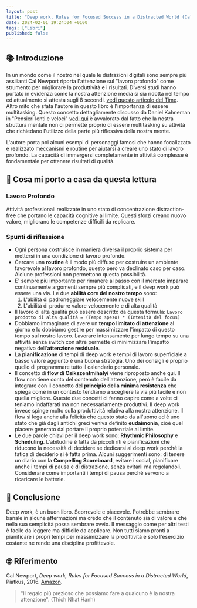 ```yaml
---
layout: post
title: "Deep work, Rules for Focused Success in a Distracted World (Cal Newport)"
date: 2024-02-01 19:24:04 +0100
tags: ["Libri"]
published: false
---
```


## 📚 Introduzione

In un mondo come il nostro nel quale le distrazioni digitali sono sempre più assillanti Cal Newport riporta l'attenzione sul "lavoro profondo" come strumento per migliorare la produttività e i risultati.
Diversi studi hanno portato in evidenza come la nostra attenzione media si sia ridotta nel tempo ed attualmente si attesta sugli 8 secondi. [vedi questo articolo del Time](https://time.com/3858309/attention-spans-goldfish/). Altro mito che sfata l'autore in questo libro è l'importanza di essere multitasking. Questo concetto dettagliamente discusso da Daniel Kahneman in "Pensieri lenti e veloci" [vedi qui](../2023-02-01-pensieri-lenti-e-veloci) è avvalorato dal fatto che la nostra struttura mentale non ci permette proprio di essere multitasking su attività che richiedano l'utilizzo della parte più riflessiva della nostra mente.

L'autore porta poi alcuni esempi di personaggi famosi che hanno focalizzato e realizzato meccanismi e routine per aiutarsi a creare uno stato di lavoro profondo. La capacità di immergersi completamente in attività complesse è fondamentale per ottenere risultati di qualità.

## 🚀 Cosa mi porto a casa da questa lettura

### Lavoro Profondo

Attività professionali realizzate in uno stato di concentrazione distraction-free che portano le capacità cognitive al limite. Questi sforzi creano nuovo valore, migliorano le competenze difficili da replicare.

### Spunti di riflessione

* Ogni persona costruisce in maniera diversa il proprio sistema per mettersi in una condizione di lavoro profondo.
* Cercare una **routine** è il modo più diffuso per costruire un ambiente favorevole al lavoro profondo, questo però va declinato caso per caso. Alciune professioni non permettono questa possibilità.
* E' sempre più importante per rimanere al passo con il mercato imparare continuamente argomenti sempre più complicati, e il deep work può essere una via. Le due **abilità core del nostro tempo** sono:
    1. L'abilità di padroneggiare velocemente nuove skill
    2. L'abilità di produrre valore velocemente e di alta qualità
* Il lavoro di alta qualità può essere descritto da questa formula: `Lavoro prodotto di alta qualità = (Tempo speso) * (Intesità del focus)`
* Dobbiamo immaginare di avere un **tempo limitato di attenzione** al giorno e lo dobbiamo gestire per massimizzare l'impatto di questo tempo sul nostro lavoro. Lavorare intensamente per lungo tempo su una attività senza switch con altre permette di minimizzare l'impatto negativo dell'**attenzione residuale**.
* La **pianificazione** di tempi di deep work e tempi di lavoro superficiale a basso valore aggiunto è una buona strategia. Uno dei consigli è proprio quello di programmare tutto il calendario personale.
* Il concetto di **flow di Csikszentmihalyi** viene riproposto anche qui. Il flow non tiene conto del contenuto dell'attenzione, però è facile da integrare con il concetto del **principio della minima resistenza** che spiega come in un contesto tendiamo a scegliere la via più facile e non quella migliore. Queste due concetti ci fanno capire come a volte ci teniamo indaffarati ma non necessariamente produttivi. Il deep work invece spinge molto sulla produttività relativa alla nostra attenzione. Il flow si lega anche alla felicità che questo stato da all'uomo ed è uno stato che già dagli antichi greci veniva definito **eudaimonia**, cioè quel piacere generato dal portare il proprio potenziale al limite.
* Le due parole chiavi per il deep work sono: **Rhythmic Philosophy** e **Scheduling**. L'abitudine è fatta da piccoli riti e pianificazioni che  riducono la necessità di decidere se dedicarsi al deep work perchè la fatica di deciderlo si è fatta prima. Alcuni suggerimenti sono: di tenere un diario con la **Compelling Scoreboard**, evitare i social, pianificare anche i tempi di pausa e di distrazione, senza evitarli ma regolandoli. Considerare come importanti i tempi di pausa perchè servono a ricaricare le batterie.

## 🍷 Conclusione

Deep work, è un buon libro. Scorrevole e piacevole. Potrebbe sembrare banale in alcune affermazioni ma credo che il contenuto sia di valore e che nella sua semplicità possa sembrare ovvio. Il messaggio come per altri testi è facile da leggere ma difficile da applicare. Non tutti siamo pronti a pianificare i propri tempi per massimizzare la prodittività e solo l'esercizio costante ne rende una disciplina profittevole.

## 🤓 Riferimento

Cal Newport, _Deep work, Rules for Focused Success in a Distracted World_, Piatkus, 2016. [Amazon](https://www.amazon.it/Deep-Work-Focused-Success-Distracted/dp/0349411905/ref=sr_1_2?crid=10M9HD3M6XGI9&keywords=deep+work&qid=1705849377&sprefix=deep+%2Caps%2C125&sr=8-2).

> "Il regalo più prezioso che possiamo fare a qualcuno è la nostra attenzione". (Thich Nhat Hanh)
